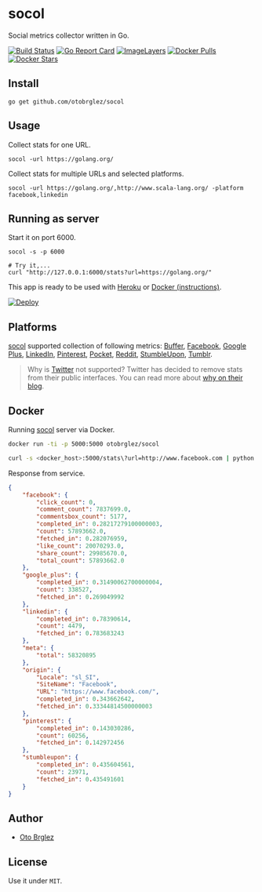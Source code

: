 # socol

Social metrics collector written in Go.

[![Build Status][travis-ci-badge]][travis-ci]
[![Go Report Card][goreportcard-badge]][goreportcard]
[![ImageLayers][imagelayers-badge]][imagelayers]
[![Docker Pulls][docker-pulls-badge]][docker-hub]
[![Docker Stars][docker-stars-badge]][docker-hub]

## Install

```
go get github.com/otobrglez/socol
```

## Usage

Collect stats for one URL.

```
socol -url https://golang.org/
```

Collect stats for multiple URLs and selected platforms.
```
socol -url https://golang.org/,http://www.scala-lang.org/ -platform facebook,linkedin
```

## Running as server

Start it on port 6000.

```
socol -s -p 6000

# Try it,...
curl "http://127.0.0.1:6000/stats?url=https://golang.org/"
```

This app is ready to be used with [Heroku](https://heroku.com) or [Docker (instructions)](#docker).

[![Deploy](https://www.herokucdn.com/deploy/button.svg)](https://heroku.com/deploy)

## Platforms

[socol][socol] supported collection of following metrics: [Buffer](https://buffer.com/), [Facebook](http://fb.com),
[Google Plus](https://plus.google.com/), [LinkedIn](https://www.linkedin.com/), [Pinterest](https://www.pinterest.com/), [Pocket](https://getpocket.com), [Reddit](https://www.reddit.com), [StumbleUpon](https://www.stumbleupon.com/), [Tumblr](https://www.tumblr.com/).

> Why is [Twitter](https://twitter.com/) not supported? Twitter has decided to remove stats from their public interfaces. You can read more about [why on their blog](https://blog.twitter.com/2015/hard-decisions-for-a-sustainable-platform).

## Docker

Running [socol][socol] server via Docker.

```bash
docker run -ti -p 5000:5000 otobrglez/socol

curl -s <docker_host>:5000/stats\?url=http://www.facebook.com | python -mjson.tool
```

Response from service.

```json
{
    "facebook": {
        "click_count": 0,
        "comment_count": 7837699.0,
        "commentsbox_count": 5177,
        "completed_in": 0.28217279100000003,
        "count": 57893662.0,
        "fetched_in": 0.282076959,
        "like_count": 20070293.0,
        "share_count": 29985670.0,
        "total_count": 57893662.0
    },
    "google_plus": {
        "completed_in": 0.31490062700000004,
        "count": 338527,
        "fetched_in": 0.269049992
    },
    "linkedin": {
        "completed_in": 0.78390614,
        "count": 4479,
        "fetched_in": 0.783683243
    },
    "meta": {
        "total": 58320895
    },
    "origin": {
        "Locale": "sl_SI",
        "SiteName": "Facebook",
        "URL": "https://www.facebook.com/",
        "completed_in": 0.343662642,
        "fetched_in": 0.33344814500000003
    },
    "pinterest": {
        "completed_in": 0.143030286,
        "count": 60256,
        "fetched_in": 0.142972456
    },
    "stumbleupon": {
        "completed_in": 0.435604561,
        "count": 23971,
        "fetched_in": 0.435491601
    }
}
```

## Author

- [Oto Brglez][me]

## License

Use it under `MIT`.

[socol]: https://github.com/otobrglez/socol
[me]: https://github.com/otobrglez
[travis-ci]: https://travis-ci.org/otobrglez/socol
[travis-ci-badge]: https://travis-ci.org/otobrglez/socol.svg?branch=master
[imagelayers-badge]: https://badge.imagelayers.io/otobrglez/socol:latest.svg
[imagelayers]: https://imagelayers.io/?images=otobrglez/socol:latest
[docker-pulls-badge]: https://img.shields.io/docker/pulls/otobrglez/socol.svg
[docker-stars-badge]: https://img.shields.io/docker/stars/otobrglez/socol.svg
[docker-hub]: https://hub.docker.com/r/otobrglez/socol/             
[goreportcard-badge]: https://goreportcard.com/badge/otobrglez/socol
[goreportcard]: https://goreportcard.com/report/otobrglez/socol
